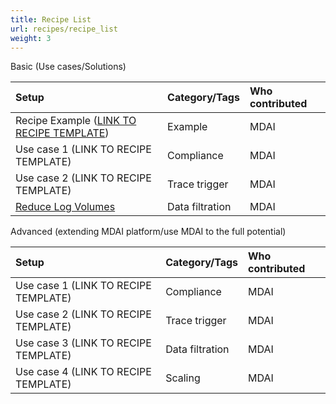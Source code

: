```yaml
---
title: Recipe List
url: recipes/recipe_list
weight: 3
---
```


Basic (Use cases/Solutions)

| Setup | Category/Tags | Who contributed |
| :---- | :------------ | :-------------- |
| Recipe Example ([LINK TO RECIPE TEMPLATE](recipe-example))  | Example  | MDAI |
| Use case 1 (LINK TO RECIPE TEMPLATE)  | Compliance  | MDAI |
| Use case 2 (LINK TO RECIPE TEMPLATE) | Trace trigger  | MDAI |
| [Reduce Log Volumes](reduce-log-volumes) | Data filtration | MDAI |

Advanced (extending MDAI platform/use MDAI to the full potential)

| Setup | Category/Tags | Who contributed |
| :---- | :------------ | :-------------- |
| Use case 1 (LINK TO RECIPE TEMPLATE)  | Compliance  | MDAI |
| Use case 2 (LINK TO RECIPE TEMPLATE) | Trace trigger  | MDAI |
| Use case 3 (LINK TO RECIPE TEMPLATE) | Data filtration | MDAI |
| Use case 4 (LINK TO RECIPE TEMPLATE) | Scaling | MDAI |
